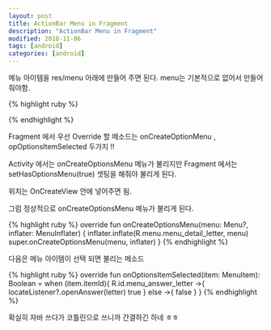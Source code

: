 ```yaml
---
layout: post
title: ActionBar Menu in Fragment 
description: "ActionBar Menu in Fragment"
modified: 2018-11-06
tags: [android]
categories: [android]
---
```


메뉴 아이템을 res/menu 아래에 만들어 주면 된다. menu는 기본적으로 없어서 만들어 줘야함.

{% highlight ruby %}
<?xml version="1.0" encoding="utf-8"?>
<menu xmlns:android="http://schemas.android.com/apk/res/android"
    xmlns:app="http://schemas.android.com/apk/res-auto">
    <item
        android:id="@+id/menu_answer_letter"
        android:title="@string/answer"
        app:showAsAction="always"/>
</menu>
{% endhighlight %}

Fragment 에서 우선 Override 할 메소드는 onCreateOptionMenu , opOptionsItemSelected 두가지 !!

Activity 에서는 onCreateOptionsMenu 메뉴가 불리지만 Fragment 에서는 setHasOptionsMenu(true) 셋팅을 해줘야 불리게 된다.

위치는 OnCreateView 안에 넣어주면 됨.

그럼 정상적으로 onCreateOptionsMenu 메뉴가 불리게 된다.

{% highlight ruby %}
 override fun onCreateOptionsMenu(menu: Menu?, inflater: MenuInflater) {
        inflater.inflate(R.menu.menu_detail_letter, menu)
        super.onCreateOptionsMenu(menu, inflater)
    }
{% endhighlight %}

다음은 메뉴 아이템이 선택 되면 불리는 메소드

{% highlight ruby %}
override fun onOptionsItemSelected(item: MenuItem): Boolean = when (item.itemId){
       R.id.menu_answer_letter ->{
           locateListener?.openAnswer(letter)
           true
       }
        else ->{
            false
        }
}
{% endhighlight %}

확실히 자바 쓰다가 코틀린으로 쓰니까 간결하긴 하네 ㅎㅎ 